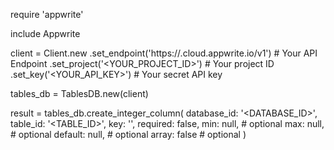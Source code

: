 require 'appwrite'

include Appwrite

client = Client.new
    .set_endpoint('https://<REGION>.cloud.appwrite.io/v1') # Your API Endpoint
    .set_project('<YOUR_PROJECT_ID>') # Your project ID
    .set_key('<YOUR_API_KEY>') # Your secret API key

tables_db = TablesDB.new(client)

result = tables_db.create_integer_column(
    database_id: '<DATABASE_ID>',
    table_id: '<TABLE_ID>',
    key: '',
    required: false,
    min: null, # optional
    max: null, # optional
    default: null, # optional
    array: false # optional
)
